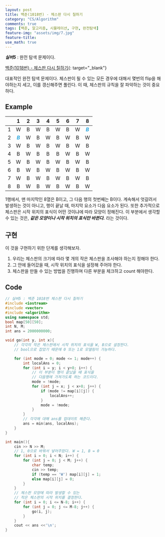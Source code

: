 ```yaml
---
layout: post
title: 백준(1018번) - 체스판 다시 칠하기
category: "CS/Algorithm"
comments: true
tags: [백준, 알고리즘, 시뮬레이션, 구현, 완전탐색]
feature-img: "assets/img/7.jpg"
feature-title:
use_math: true
---
```


**_실버5_** : 완전 탐색 문제이다.

[백준(1018번) - 체스판 다시 칠하기](https://www.acmicpc.net/problem/1018){: target="\_blank"}

대표적인 완전 탐색 문제이다.
체스판이 될 수 있는 모든 경우에 대해서 몇번의 flip을 해야하는지 세고, 이를 갱신해주면 풀린다.
이 때, 체스판의 규칙을 잘 파악하는 것이 중요하다.

## Example

|     |                      1                      |  2  |  3  |  4  |  5  |  6  |  7  |                      8                      |
| :-: | :-----------------------------------------: | :-: | :-: | :-: | :-: | :-: | :-: | :-----------------------------------------: |
|  1  |                      W                      |  B  |  W  |  B  |  W  |  B  |  W  | <span style="color: #30A9DE">**_B_**</span> |
|  2  | <span style="color: #30A9DE">**_B_**</span> |  W  |  B  |  W  |  B  |  W  |  B  |                      W                      |
|  3  |                      W                      |  B  |  W  |  B  |  W  |  B  |  W  |                      B                      |
|  4  |                      B                      |  W  |  B  |  B  |  B  |  W  |  B  |                      W                      |
|  5  |                      W                      |  B  |  W  |  B  |  W  |  B  |  W  |                      B                      |
|  6  |                      B                      |  W  |  B  |  W  |  B  |  W  |  B  |                      W                      |
|  7  |                      W                      |  B  |  W  |  B  |  W  |  B  |  W  |                      B                      |
|  8  |                      B                      |  W  |  B  |  W  |  B  |  W  |  B  |                      W                      |

1행에서, 맨 마지막인 8열은 B이고, 그 다음 행의 첫번째는 B이다. 계속해서 엇갈려서 발생하는 것이 아니고, 행이 끝날 때, 마지막 요소가 다음 요소가 된다. 또한 추가적으로 체스판은 시작 위치의 표식이 어떤 것이냐에 따라 모양이 정해진다. 이 부분에서 생각할 수 있는 것은, **_같은 모양이나 시작 위치의 표식만 바뀐다._** 라는 것이다.

## 구현

이 것을 구현하기 위한 단계를 생각해보자.

1. 우리는 체스판의 크기에 따라 몇 개의 작은 체스판을 조사해야 하는지 정해야 한다.
2. 그 안에 들어갔을 때, 시작 위치의 표식을 설정해 주어야 한다.
3. 체스판을 만들 수 있는 방법을 진행하며 다른 부분을 체크하고 count 해야한다.

## Code

```c++
// 실버5 : 백준 1018번 체스판 다시 칠하기
#include <iostream>
#include <vector>
#include <algorithm>
using namespace std;
bool map[50][50];
int N, M;
int ans = 2000000000;

void go(int y, int x){
    // 각각의 작은 체스판에서 시작 위치의 표식을 W, B으로 설정한다.
    // bool으로 잡았기 때문에 0 또는 1로 모델링이 가능하다.

    for (int mode = 0; mode <= 1; mode++) {
        int localAns = 0;
        for (int i = y; i < y+8; i++) {
            // 이 부분이 행이 끝났을 떄 표식을
            // 다음행에 가져가도록 하는 코드이다.
            mode = !mode;
            for (int j = x; j < x+8; j++) {
                if (mode != map[i][j]) {
                    localAns++;
                }
                mode = !mode;
            }
        }
        // 각각에 대해 ans를 업데이트 해준다.
        ans = min(ans, localAns);
    }
}

int main(){
    cin >> N >> M;
    // 1, 0으로 바꿔서 넣어주었다. W = 1, B = 0
    for (int i = 0; i < N; i++) {
        for (int j = 0; j < M; j++) {
            char temp;
            cin >> temp;
            if (temp == 'W') map[i][j] = 1;
            else map[i][j] = 0;
        }
    }
    // 체스판 모양에 따라 발생할 수 있는
    // 작은 체스판의 시작 위치를 결정한다.
    for (int i = 0; i <= N-8; i++) {
        for (int j = 0; j <= M-8; j++) {
            go(i, j);
        }
    }
    cout << ans <<'\n';
}

```
